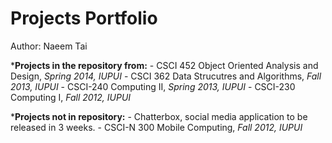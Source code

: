 Projects Portfolio
========

Author: Naeem Tai

***Projects in the repository from:**
	- CSCI 452 Object Oriented Analysis and Design, *Spring 2014, IUPUI*
	- CSCI 362 Data Strucutres and Algorithms, *Fall 2013, IUPUI*
	- CSCI-240 Computing II, *Spring 2013, IUPUI*
	- CSCI-230 Computing I, *Fall 2012, IUPUI*

***Projects not in repository:**
	- Chatterbox, social media application to be released in 3 weeks.
	- CSCI-N 300 Mobile Computing, *Fall 2012, IUPUI*